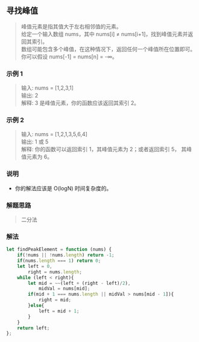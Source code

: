 
## 寻找峰值
> 峰值元素是指其值大于左右相邻值的元素。       
> 给定一个输入数组 nums，其中 nums[i] ≠ nums[i+1]，找到峰值元素并返回其索引。            
> 数组可能包含多个峰值，在这种情况下，返回任何一个峰值所在位置即可。     
> 你可以假设 nums[-1] = nums[n] = -∞。        

### 示例 1
> 输入: nums = [1,2,3,1]      
> 输出: 2     
> 解释: 3 是峰值元素，你的函数应该返回其索引 2。               

### 示例 2
> 输入: nums = [1,2,1,3,5,6,4]        
> 输出: 1 或 5         
> 解释: 你的函数可以返回索引 1，其峰值元素为 2；或者返回索引 5， 其峰值元素为 6。     


### 说明
+ 你的解法应该是 O(logN) 时间复杂度的。

### 解题思路
> 二分法

### 解法
```javascript 1.8
let findPeakElement = function (nums) {
    if(!nums || !nums.length) return -1;
    if(nums.length === 1) return 0;
    let left = 0,
        right = nums.length;
    while (left < right){
        let mid = ~~(left + (right - left)/2),
            midVal = nums[mid];
        if(mid + 1 === nums.length || midVal > nums[mid - 1]){
            right = mid;
        }else{
            left = mid + 1;
        }
    }
    return left;
};
```